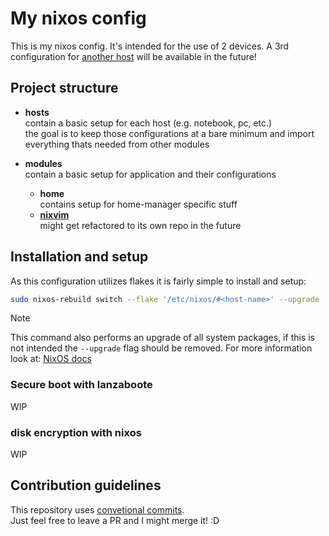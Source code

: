 # My nixos config
This is my nixos config. It's intended for the use of 2 devices. A 3rd configuration for [another host](https://wiki.nixos.org/wiki/NixOS_on_ARM/Raspberry_Pi) will be available in the future!

## Project structure
- **hosts**\
  contain a basic setup for each host (e.g. notebook, pc, etc.)\
  the goal is to keep those configurations at a bare minimum and import everything thats needed from other modules

- **modules**\
  contain a basic setup for application and their configurations
  - **home**\
    contains setup for home-manager specific stuff
  - **[nixvim](./modules/nixvim/README.md)**\
    might get refactored to its own repo in the future

## Installation and setup
As this configuration utilizes flakes it is fairly simple to install and setup:
```bash
sudo nixos-rebuild switch --flake '/etc/nixos/#<host-name>' --upgrade
```
> [!NOTE]
> This command also performs an upgrade of all system packages, if this is not intended the ```--upgrade``` flag should be removed.
> For more information look at: [NixOS docs](https://nixos.wiki/wiki/flakes)

### Secure boot with lanzaboote
WIP

### disk encryption with nixos
WIP

## Contribution guidelines

This repository uses [convetional commits](https://www.conventionalcommits.org/en/v1.0.0/#summary).<br/>
Just feel free to leave a PR and I might merge it! :D
